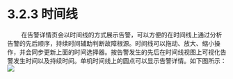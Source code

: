 # 3.2.3    时间线
　　 在告警详情页会以时间线的方式展示告警，可以方便的在时间线上通过分析告警的先后顺序，持续时间辅助判断故障根源。时间线可以拖动、放大、缩小操作，并会同步更新上面的时间选择器。按告警发生的先后在时间线视图上可视化告警发生时间以及持续时间。单机时间线上的圆点可以显示告警详情。如下图所示：  
![](图22.png)   

